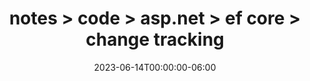 ---
title: "notes > code > asp.net > ef core > change tracking"
date: 2023-06-14T00:00:00-06:00
draft: false
---